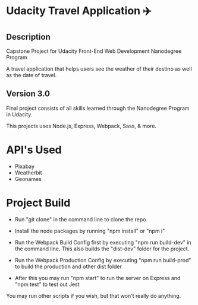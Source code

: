 # Udacity Travel Application ✈️ #
## Description ##

Capstone Project for Udacity Front-End Web Development Nanodegree Program

A travel application that helps users see the weather of their destino as well as the date of travel.


## Version 3.0 ##

Final project consists of all skills learned through the Nanodegree Program in Udacity.

This projects uses Node.js, Express, Webpack, Sass, & more. 

# API's Used

* Pixabay
* Weatherbit
* Geonames

# Project Build

* Run "git clone" in the command line to clone the repo.

* Install the node packages by running "npm install" or "npm i"

* Run the Webpack Build Config first by executing "npm run build-dev" in the command line. This also builds the "dist-dev" folder for the project.

* Run the Webpack Production Config by executing "npm run build-prod" to build the production and other dist folder

* After this you may run "npm start" to run the server on Express and "npm test" to test out Jest

You may run other scripts if you wish, but that won't really do anything.

